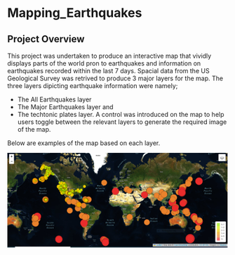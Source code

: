 # Mapping_Earthquakes

## Project Overview

This project was undertaken to produce an interactive map that vividly displays parts of the world pron to earthquakes and information on earthquakes recorded within the last 7 days.
Spacial data from the US Geological Survey was retrived to produce 3 major layers for the map.
The three layers dipicting earthquake information were namely;
- The All Earthquakes layer
- The Major Earthquakes layer and 
- The techtonic plates layer.
A control was introduced on the map to help users toggle between the relevant layers to generate the required image of the map. 

Below are examples of the map based on each layer.

![](https://github.com/emmanuelbrim/Mapping_Earthquakes/blob/main/Earthquake_Challenge/static/images/All%20earthquakes.PNG)

